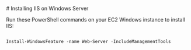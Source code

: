 \# Installing IIS on Windows Server



Run these PowerShell commands on your EC2 Windows instance to install IIS:



```powershell

Install-WindowsFeature -name Web-Server -IncludeManagementTools



